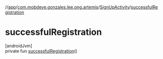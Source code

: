 //[app](../../../index.md)/[com.mobdeve.gonzales.lee.ong.artemis](../index.md)/[SignUpActivity](index.md)/[successfulRegistration](successful-registration.md)

# successfulRegistration

[androidJvm]\
private fun [successfulRegistration](successful-registration.md)()
